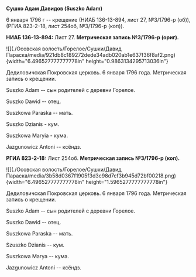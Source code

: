 **Сушко Адам Давидов (Suszko Adam)**

6 января 1796 г -- крещение (НИАБ 136-13-894, лист 27, №3/1796-р (об)),
(РГИА 823-2-18, лист 254об, №3/1796-р (коп)).

**НИАБ 136-13-894:** Лист 27. **Метрическая запись №3/1796-р (ориг).**

![](./Осовская волость/Горелое/Сушки/Давид Параска/media/921db8c189272dede34adb020ab1e637f36f8af2.png){width="6.496527777777778in"
height="0.9863134295713036in"}

Дедиловичская Покровская церковь. 6 января 1796 года. Метрическая запись
о крещении.

Suszko Adam -- сын родителей с деревни Горелое.

Suszko Dawid -- отец.

Suszkowa Paraska -- мать.

Suszko Dzianis - кум.

Suszkowa Maryia - кума.

Jazgunowicz Antoni -- ксёндз.

**РГИА 823-2-18:** Лист 254об. **Метрическая запись №3/1796-р (коп).**

![](./Осовская волость/Горелое/Сушки/Давид Параска/media/3b58d0367f1905f3d3c98d7cf3b945d72bf00218.png){width="6.496527777777778in"
height="1.5965277777777778in"}

Дедиловичская Покровская церковь. 6 января 1796 года. Метрическая запись
о крещении.

Suszko Adam -- сын родителей с деревни Горелое.

Suszko Dawid -- отец.

Suszkowa Paraska -- мать.

Szuszko Dzianis -- кум.

Suszkowa Marya -- кума.

Jazgunowicz Antoni -- ксёндз.
